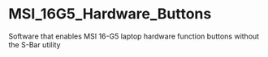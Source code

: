# MSI_16G5_Hardware_Buttons
Software that enables MSI 16-G5 laptop hardware function buttons without the S-Bar utility
